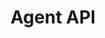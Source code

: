 ---
title: "Agent API"
type: "api-reference"
version: "0.6"
dev_preview: true
desc: "Interact with customers by joining the messaging protocol as an agent."
color: "#ee5201"
---